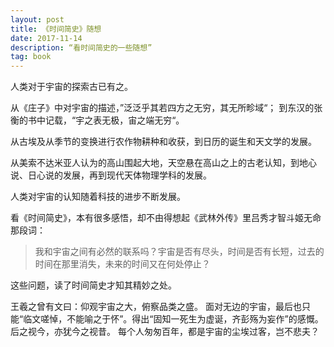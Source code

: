 ```yaml
---
layout: post
title: 《时间简史》随想
date: 2017-11-14
description: “看时间简史的一些随想”
tag: book
---   
```


人类对于宇宙的探索古已有之。

从《庄子》中对宇宙的描述，”泛泛乎其若四方之无穷，其无所畛域“；
到东汉的张衡的书中记载，“宇之表无极，宙之端无穷“。

从古埃及从季节的变换进行农作物耕种和收获，到日历的诞生和天文学的发展。

从美索不达米亚人认为的高山围起大地，天空悬在高山之上的古老认知，到地心说、日心说的发展，再到现代天体物理学科的发展。

人类对宇宙的认知随着科技的进步不断发展。

看《时间简史》，本有很多感悟，却不由得想起《武林外传》里吕秀才智斗姬无命那段词：

>我和宇宙之间有必然的联系吗？宇宙是否有尽头，时间是否有长短，过去的时间在那里消失，未来的时间又在何处停止？

这些问题，读了时间简史才知其精妙之处。

王羲之曾有文曰：仰观宇宙之大，俯察品类之盛。
面对无边的宇宙，最后也只能“临文嗟悼，不能喻之于怀”。得出“固知一死生为虚诞，齐彭殇为妄作”的感慨。
后之视今，亦犹今之视昔。
每个人匆匆百年，都是宇宙的尘埃过客，岂不悲夫？

